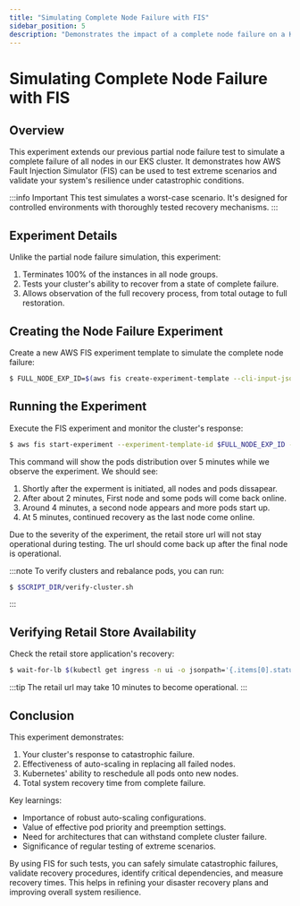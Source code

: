 ```yaml
---
title: "Simulating Complete Node Failure with FIS"
sidebar_position: 5
description: "Demonstrates the impact of a complete node failure on a Kubernetes environment using AWS Fault Injection Simulator."
---
```


# Simulating Complete Node Failure with FIS

## Overview

This experiment extends our previous partial node failure test to simulate a complete failure of all nodes in our EKS cluster. It demonstrates how AWS Fault Injection Simulator (FIS) can be used to test extreme scenarios and validate your system's resilience under catastrophic conditions.

:::info Important
This test simulates a worst-case scenario. It's designed for controlled environments with thoroughly tested recovery mechanisms.
:::

## Experiment Details

Unlike the partial node failure simulation, this experiment:

1. Terminates 100% of the instances in all node groups.
2. Tests your cluster's ability to recover from a state of complete failure.
3. Allows observation of the full recovery process, from total outage to full restoration.

## Creating the Node Failure Experiment

Create a new AWS FIS experiment template to simulate the complete node failure:

```bash
$ FULL_NODE_EXP_ID=$(aws fis create-experiment-template --cli-input-json '{"description":"NodeDeletion","targets":{"Nodegroups-Target-1":{"resourceType":"aws:eks:nodegroup","resourceTags":{"eksctl.cluster.k8s.io/v1alpha1/cluster-name":"eks-workshop"},"selectionMode":"ALL"}},"actions":{"nodedeletion":{"actionId":"aws:eks:terminate-nodegroup-instances","parameters":{"instanceTerminationPercentage":"100"},"targets":{"Nodegroups":"Nodegroups-Target-1"}}},"stopConditions":[{"source":"none"}],"roleArn":"'$FIS_ROLE_ARN'","tags":{"ExperimentSuffix": "'$RANDOM_SUFFIX'"}}' --output json | jq -r '.experimentTemplate.id')
```

## Running the Experiment

Execute the FIS experiment and monitor the cluster's response:

```bash
$ aws fis start-experiment --experiment-template-id $FULL_NODE_EXP_ID --output json && SECONDS=0; while [ $SECONDS -lt 300 ]; do clear; $SCRIPT_DIR/get-pods-by-az.sh; sleep 1; done
```

This command will show the pods distribution over 5 minutes while we observe the experiment. We should see:

1. Shortly after the experment is initiated, all nodes and pods dissapear.
2. After about 2 minutes, First node and some pods will come back online.
3. Around 4 minutes, a second node appears and more pods start up.
4. At 5 minutes, continued recovery as the last node come online.

Due to the severity of the experiment, the retail store url will not stay operational during testing. The url should come back up after the final node is operational.

:::note
To verify clusters and rebalance pods, you can run:

```bash
$ $SCRIPT_DIR/verify-cluster.sh
```

:::

## Verifying Retail Store Availability

Check the retail store application's recovery:

```bash
$ wait-for-lb $(kubectl get ingress -n ui -o jsonpath='{.items[0].status.loadBalancer.ingress[0].hostname}')
```

:::tip
The retail url may take 10 minutes to become operational.
:::

## Conclusion

This experiment demonstrates:

1. Your cluster's response to catastrophic failure.
2. Effectiveness of auto-scaling in replacing all failed nodes.
3. Kubernetes' ability to reschedule all pods onto new nodes.
4. Total system recovery time from complete failure.

Key learnings:

- Importance of robust auto-scaling configurations.
- Value of effective pod priority and preemption settings.
- Need for architectures that can withstand complete cluster failure.
- Significance of regular testing of extreme scenarios.

By using FIS for such tests, you can safely simulate catastrophic failures, validate recovery procedures, identify critical dependencies, and measure recovery times. This helps in refining your disaster recovery plans and improving overall system resilience.
